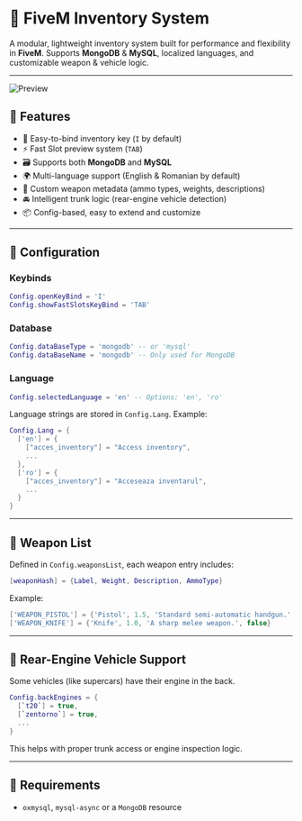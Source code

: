 # 🎒 FiveM Inventory System

A modular, lightweight inventory system built for performance and flexibility in **FiveM**. Supports **MongoDB** & **MySQL**, localized languages, and customizable weapon & vehicle logic.

---

![Preview](https://cdn.discordapp.com/attachments/1233752618153545869/1307748689392963686/image.png?ex=687685e0&is=68753460&hm=4aff4c1b48417ed44801de60e9eec54023206e89ceb9db41465602e6d939c678&)
<!-- Replace the image above with a real screenshot or GIF of your inventory UI -->

## 📌 Features

- 🔑 Easy-to-bind inventory key (`I` by default)
- ⚡ Fast Slot preview system (`TAB`)
- 🗃️ Supports both **MongoDB** and **MySQL**
- 🌍 Multi-language support (English & Romanian by default)
- 🔫 Custom weapon metadata (ammo types, weights, descriptions)
- 🚘 Intelligent trunk logic (rear-engine vehicle detection)
- 📦 Config-based, easy to extend and customize

---

## 🔧 Configuration

### Keybinds

```lua
Config.openKeyBind = 'I'
Config.showFastSlotsKeyBind = 'TAB'
```

### Database

```lua
Config.dataBaseType = 'mongodb' -- or 'mysql'
Config.dataBaseName = 'mongodb' -- Only used for MongoDB
```

### Language

```lua
Config.selectedLanguage = 'en' -- Options: 'en', 'ro'
```

Language strings are stored in `Config.Lang`. Example:

```lua
Config.Lang = {
  ['en'] = {
    ["acces_inventory"] = "Access inventory",
    ...
  },
  ['ro'] = {
    ["acces_inventory"] = "Acceseaza inventarul",
    ...
  }
}
```

---

## 🔫 Weapon List

Defined in `Config.weaponsList`, each weapon entry includes:

```lua
[weaponHash] = {Label, Weight, Description, AmmoType}
```

Example:

```lua
['WEAPON_PISTOL'] = {'Pistol', 1.5, 'Standard semi-automatic handgun.', 'AMMO_PISTOL'}
['WEAPON_KNIFE'] = {'Knife', 1.0, 'A sharp melee weapon.', false}
```

---

## 🚗 Rear-Engine Vehicle Support

Some vehicles (like supercars) have their engine in the back.

```lua
Config.backEngines = {
  [`t20`] = true,
  [`zentorno`] = true,
  ...
}
```

This helps with proper trunk access or engine inspection logic.

---

## 🧪 Requirements

* `oxmysql`, `mysql-async` or a `MongoDB` resource
